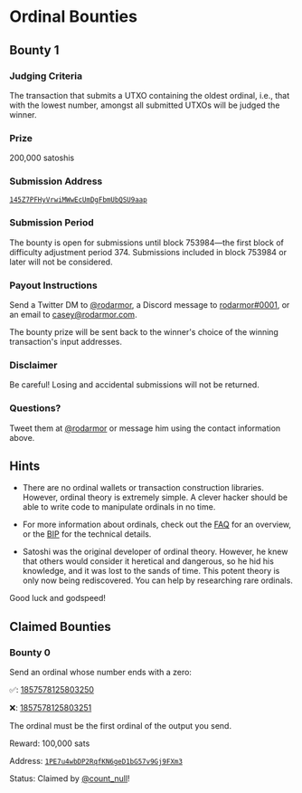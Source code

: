 Ordinal Bounties
================

Bounty 1
--------

### Judging Criteria

The transaction that submits a UTXO containing the oldest ordinal, i.e., that
with the lowest number, amongst all submitted UTXOs will be judged the winner.

### Prize

200,000 satoshis

### Submission Address

[`145Z7PFHyVrwiMWwEcUmDgFbmUbQSU9aap`](https://mempool.space/address/145Z7PFHyVrwiMWwEcUmDgFbmUbQSU9aap)

### Submission Period

The bounty is open for submissions until block 753984—the first block of
difficulty adjustment period 374. Submissions included in block 753984 or later
will not be considered.

### Payout Instructions

Send a Twitter DM to [@rodarmor](https://twitter.com/rodarmor), a Discord
message to [rodarmor#0001](https://discordapp.com/users/336268268539215872/),
or an email to [casey@rodarmor.com](mailto:casey@rodarmor.com).

The bounty prize will be sent back to the winner's choice of the winning
transaction's input addresses.

### Disclaimer

Be careful! Losing and accidental submissions will not be returned.

### Questions?

Tweet them at [@rodarmor](https://twitter.com/rodarmor) or message him using
the contact information above.

Hints
-----

- There are no ordinal wallets or transaction construction libraries. However,
  ordinal theory is extremely simple. A clever hacker should be able to write
  code to manipulate ordinals in no time.

- For more information about ordinals, check out the [FAQ](/faq) for an
  overview, or the
  [BIP](https://github.com/casey/ord/blob/master/bip.mediawiki) for the
  technical details.

- Satoshi was the original developer of ordinal theory. However, he knew that
  others would consider it heretical and dangerous, so he hid his knowledge,
  and it was lost to the sands of time. This potent theory is only now being
  rediscovered. You can help by researching rare ordinals.

Good luck and godspeed!

Claimed Bounties
----------------

### Bounty 0

Send an ordinal whose number ends with a zero:

✅: [1857578125803250](/ordinal/1857578125803250)

❌: [1857578125803251](/ordinal/1857578125803251)

The ordinal must be the first ordinal of the output you send.

Reward: 100,000 sats

Address:
[`1PE7u4wbDP2RqfKN6geD1bG57v9Gj9FXm3`](https://mempool.space/address/1PE7u4wbDP2RqfKN6geD1bG57v9Gj9FXm3)

Status: Claimed by [@count_null](https://twitter.com/rodarmor/status/1560793241473400833)!
